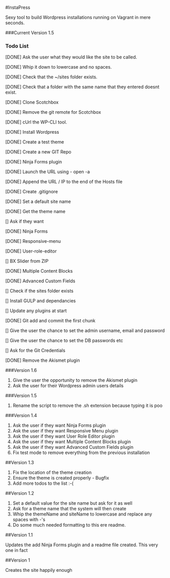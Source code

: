 #InstaPress

Sexy tool to build Wordpress installations running on Vagrant in mere seconds.

###Current Version 1.5

### Todo List 

[DONE] Ask the user what they would like the site to be called.

[DONE] Whip it down to lowercase and no spaces.

[DONE] Check that the ~/sites folder exists.

[DONE] Check that a folder with the same name that they entered doesnt exist.

[DONE] Clone Scotchbox

[DONE] Remove the git remote for Scotchbox

[DONE] cUrl the WP-CLI tool.

[DONE] Install Wordpress

[DONE] Create a test theme

[DONE] Create a new GIT Repo

[DONE] Ninja Forms plugin

[DONE] Launch the URL using - open -a 

[DONE] Append the URL / IP to the end of the Hosts file

[DONE] Create .gitignore

[DONE] Set a default site name

[DONE] Get the theme name

[] Ask if they want

  [DONE] Ninja Forms

  [DONE] Responsive-menu

  [DONE] User-role-editor

  [] BX Slider from ZIP

  [DONE] Multiple Content Blocks

  [DONE] Advanced Custom Fields

[] Check if the sites folder exists

[] Install GULP and dependancies

[] Update any plugins at start

[DONE] Git add and commit the first chunk

[] Give the user the chance to set the admin username, email and password

[] Give the user the chance to set the DB passwords etc

[] Ask for the Git Credentials

[DONE] Remove the Akismet plugin

###Version 1.6

1. Give the user the opportunity to remove the Akismet plugin
2. Ask the user for their Wordpress admin users details

###Version 1.5

1. Rename the script to remove the .sh extension because typing it is poo

###Version 1.4

1. Ask the user if they want Ninja Forms plugin
2. Ask the user if they want Responsive Menu plugin
3. Ask the user if they want User Role Editor plugin
4. Ask the user if they want Multiple Content Blocks plugin
5. Ask the user if they want Advanced Custom Fields plugin
6. Fix test mode to remove everything from the previous installation

##Version 1.3

1. Fix the location of the theme creation
2. Ensure the theme is created properly - Bugfix
3. Add more todos to the list :-(

##Version 1.2

1. Set a default value for the site name but ask for it as well
2. Ask for a theme name that the system will then create
3. Whip the themeName and siteName to lowercase and replace any spaces with -'s
4. Do some much needed formatting to this ere readme.

##Version 1.1

Updates the add Ninja Forms plugin and a readme file created. This very one in fact

##Version 1

Creates the site happily enough
